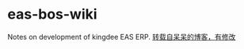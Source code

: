 # eas-bos-wiki
Notes on development of kingdee EAS ERP. 
[转载自呆呆的博客，有修改](https://my.oschina.net/hipanda/blog/703878) 
